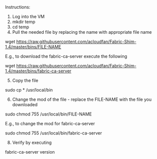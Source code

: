 Instructions:

1. Log into the VM
2. mkdir temp
3. cd temp
4. Pull the needed file by replacing the name with appropriate file name


wget https://raw.githubusercontent.com/acloudfan/Fabric-Shim-1.4/master/bins/FILE-NAME

E.g., to download the fabric-ca-server execute the following

wget https://raw.githubusercontent.com/acloudfan/Fabric-Shim-1.4/master/bins/fabric-ca-server


5. Copy the file

sudo  cp * /usr/local/bin

6. Change the mod of the file - replace the FILE-NAME with the file you downloaded

sudo chmod 755 /usr/local/bin/FILE-NAME

E.g., to change the mod for fabric-ca-server

sudo chmod 755 /usr/local/bin/fabric-ca-server

8. Verify by executing

fabric-ca-server     version
